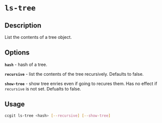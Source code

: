 # `ls-tree`

## Description

List the contents of a tree object.

## Options

**`hash`** - hash of a tree.

**`recursive`** - list the contents of the tree recursively. Defaults to false.

**`show-tree`** - show tree enries even if going to recures them. Has no effect if `recursive` is not set. Defualts to false.

## Usage

```bash
ccgit ls-tree <hash> [--recursive] [--show-tree]
```
